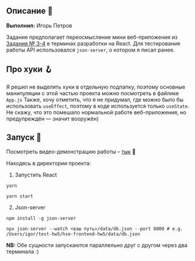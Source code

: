 ## Описание 📝

**Выполнил:** Игорь Петров

Задание предполагает переосмысление мини веб-приложения из [Задания № 3-4](https://github.com/simplyigor/hse-frontend-hw3) в терминах разработки на React. Для тестирования работы API использовался `json-server`, о котором я писал ранее. 

## Про хуки 🪝

Я решил не выделять хуки в отдельную подпапку, поэтому основные манипуляции с этой частью проекта можно посмотреть в файлике `App.js` Также, хочу отметить, что я не придумал, где можно было бы использовать `useEffect`, поэтому в коде используется только `useState`. Не скажу, что это помешало нормальной работе веб-приложения, но предупреждён — значит вооружён)

## Запуск 🤖

Посмотреть видео-демонстрацию работы – [тык](https://drive.google.com/file/d/1M6ZtBwyeb87pY48WKd1a3G6JNNXYWkyd/view?usp=sharing) 📸

Находясь в директории проекта:

1. Запустить React

```
yarn
```
```
yarn start
```
2. Json-server

```
npm install -g json-server
```
```
npx json-server --watch <ваш путь>/data/db.json --port 8000 # e.g. /Users/igor/test-hw5/hse-frontend-hw5/data/db.json
```

**NB:** Обе сущности запускаются параллельно друг с другом через два терминала :)
